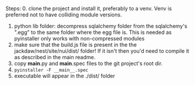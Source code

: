 
Steps:
0. clone the project and install it, preferably to a venv. Venv is preferred not to have colliding module versions.
1. python lib folder: decompress sqlalchemy folder from the sqlalchemy's ".egg" to the same folder where the egg file is. This is needed as pyinstaller only works with non-compressed modules
2. make sure that the build.js file is present in the the jackdaw/nest/site/nui/dist/ folder! If it isn't then you'd need to compile it as described in the main readme.
3. copy __main__.py and __main__.spec files to the git project's root dir.
4. ```pyinstaller -F __main__.spec```
5. executable will appear in the ./dist/ folder
